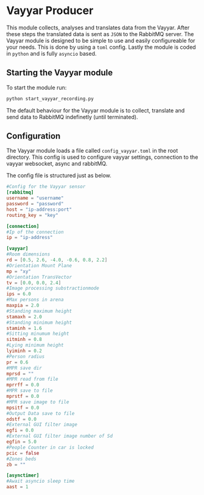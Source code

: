 # Vayyar Producer
<!--
Text here
-->
This module collects, analyses and translates data from the Vayyar. After these steps the translated data is sent as `JSON` to the RabbitMQ server.
The Vayyar module is designed to be simple to use and easily configureable for your needs. This is done by using a `toml` config. Lastly the module is coded in `python` and is fully `asyncio` based.

## Starting the Vayyar module

To start the module run:

```bash
python start_vayyar_recording.py
```
The default behaviour for the Vayyar module is to collect, translate and send data to RabbitMQ indefinetly (until terminated).


## Configuration
The Vayyar module loads a file called `config_vayyar.toml` in the root directory.
This config is used to configure vayyar settings, connection to the vayyar websocket, async and rabbitMQ.

The config file is structured just as below.


```toml
#Config for the Vayyar sensor
[rabbitmq]
username = "username"
password = "password"
host = "ip-address:port"
routing_key = "key"

[connection]
#Ip of the connection
ip = "ip-address"

[vayyar]
#Room dimensions
rd = [0.5, 2.6, -4.0, -0.6, 0.8, 2.2]
#Orientation Mount Plane
mp = "xy"
#Orientation TransVector
tv = [0.0, 0.0, 2.4]
#Image processing substractionmode
ips = 6.0
#Max persons in arena
maxpia = 2.0
#Standing maximum height
stamaxh = 2.0
#Standing minimum height
staminh = 1.6
#Sitting minumum height
sitminh = 0.8
#Lying minimum height
lyiminh = 0.2
#Person radius
pr = 0.6
#MPR save dir
mprsd = ""
#MPR read from file
mprrff = 0.0
#MPR save to file
mprstf = 0.0
#MPR save image to file
mpsitf = 0.0
#Output Data save to file
odstf = 0.0
#External GUI filter image
egfi = 0.0 
#External GUI filter image number of Sd
egfin = 5.0
#People Counter in car is locked
pcic = false
#Zones beds
zb = ""

[asynctimer]
#Await asyncio sleep time
aast = 1
```

